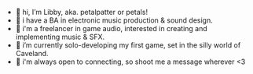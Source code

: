 - 👋 hi, I’m Libby, aka. petalpatter or petals!
- 🏫 i have a BA in electronic music production & sound design.
- 💼 i'm a freelancer in game audio, interested in creating and implementing music & SFX.
- 🌱 i’m currently solo-developing my first game, set in the silly world of Caveland.
- 💌 i'm always open to connecting, so shoot me a message wherever <3

<!---
petals4013/petals4013 is a ✨ special ✨ repository because its `README.md` (this file) appears on your GitHub profile.
You can click the Preview link to take a look at your changes.
--->
